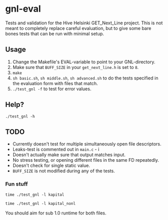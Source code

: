 # gnl-eval
Tests and validation for the Hive Helsinki GET_Next_Line project. This is not meant to completely replace careful evaluation, but to give some bare bones tests that can be run with minimal setup.

## Usage
1. Change the Makefile's EVAL-variable to point to your GNL-directory.
2. Make sure that `BUFF_SIZE` in your `get_next_line.h` is set to `8`.
3. `make`
4. `sh basic.sh`, `sh middle.sh`, `sh advanced.sh` to do the tests specified in the evaluation form with files that match.
5. `./test_gnl -f` to test for error values.

## Help?
`./test_gnl -h`

## TODO
* Currently doesn't test for multiple simultaneously open file descriptors.
* Leaks-test is commented out in `main.c` - i
* Doesn't actually make sure that output matches input.
* No stress testing, or opening different files in the same FD repeatedly.
* Doesn't check for single static value.
* `BUFF_SIZE` is not modified during any of the tests.

### Fun stuff
`time ./test_gnl -l kapital`

`time ./test_gnl -l kapital_nonl`

You should aim for sub 1.0 runtime for both files.
